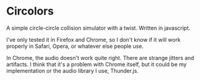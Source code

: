 Circolors
================

A simple circle-circle collision simulator with a twist. Written in javascript.

I've only tested it in Firefox and Chrome, so I don't know if it will work
properly in Safari, Opera, or whatever else people use.

In Chrome, the audio doesn't work quite right. There are strange jitters and
artifacts. I think that it's a problem with Chrome itself, but it could be my
implementation or the audio library I use, Thunder.js.
